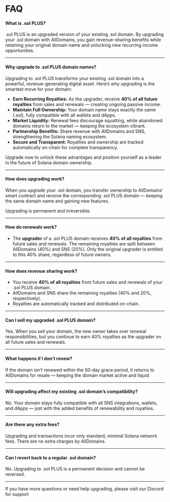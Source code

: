 # FAQ

#### What is .sol PLUS?

.sol PLUS is an upgraded version of your existing .sol domain. By upgrading your .sol domain with AllDomains, you gain revenue-sharing benefits while retaining your original domain name and unlocking new recurring income opportunities.

***

#### Why upgrade to .sol PLUS domain names?

Upgrading to .sol PLUS transforms your existing .sol domain into a powerful, revenue-generating digital asset. Here’s why upgrading is the smartest move for your domain:

* **Earn Recurring Royalties:** As the upgrader, receive **40% of all future royalties** from sales and renewals — creating ongoing passive income.
* **Maintain Full Ownership:** Your domain name stays exactly the same (.sol), fully compatible with all wallets and dApps.
* **Market Liquidity:** Renewal fees discourage squatting, while abandoned domains return to the market — keeping the ecosystem vibrant.
* **Partnership Benefits:** Share revenue with AllDomains and SNS, strengthening the Solana naming ecosystem.
* **Secure and Transparent:** Royalties and ownership are tracked automatically on-chain for complete transparency.

Upgrade now to unlock these advantages and position yourself as a leader in the future of Solana domain ownership.

***

#### How does upgrading work?

When you upgrade your .sol domain, you transfer ownership to AllDomains’ smart contract and receive the corresponding .sol PLUS domain — keeping the same domain name and gaining new features.

Upgrading is permanent and irreversible.

***

#### How do renewals work?

* The **upgrader** of a .sol PLUS domain receives **40% of all royalties** from future sales and renewals. The remaining royalties are split between AllDomains (40%) and SNS (20%). Only the original upgrader is entitled to this 40% share, regardless of future owners.

***

#### How does revenue sharing work?

* You receive **40% of all royalties** from future sales and renewals of your .sol PLUS domain.
* AllDomains and SNS share the remaining royalties (40% and 20%, respectively).
* Royalties are automatically tracked and distributed on-chain.

***

#### Can I sell my upgraded .sol PLUS domain?

Yes. When you sell your domain, the new owner takes over renewal responsibilities, but you continue to earn 40% royalties as the upgrader on all future sales and renewals.

***

#### What happens if I don’t renew?

If the domain isn’t renewed within the 50-day grace period, it returns to AllDomains for resale — keeping the domain market active and liquid.

***

#### Will upgrading affect my existing .sol domain’s compatibility?

No. Your domain stays fully compatible with all SNS integrations, wallets, and dApps — just with the added benefits of renewability and royalties.

***

#### Are there any extra fees?

Upgrading and transactions incur only standard, minimal Solana network fees. There are no extra charges by AllDomains.

***

#### Can I revert back to a regular .sol domain?

No. Upgrading to .sol PLUS is a permanent decision and cannot be reversed.

***

If you have more questions or need help upgrading, please visit our Discord for support
